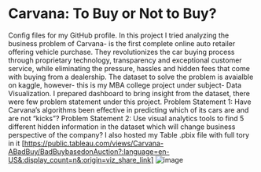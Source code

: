 # Carvana: To Buy or Not to Buy?
Config files for my GitHub profile.
In this project I tried analyzing the business problem of Carvana- is the first complete online auto retailer offering vehicle purchase. They revolutionizes the car buying process through proprietary technology, transparency and exceptional customer service, while eliminating the pressure, hassles and hidden fees that come with buying from a dealership.
The dataset to solve the problem is avaialble on kaggle, however- this is my MBA college project under subject- Data Visualization.
I prepared dashboard to bring insight from the dataset, there were few problem statement under this project.
Problem Statement 1: Have Carvana’s algorithms been effective in predicting which of its cars are and are not “kicks”?
Problem Statement 2: Use visual analytics tools to find 5 different hidden information in the dataset which will change business perspective of the company?
I also hosted my Table .pbix file with full tory in it [https://public.tableau.com/views/Carvana-ABadBuy/BadBuybasedonAuction?:language=en-US&:display_count=n&:origin=viz_share_link]
![image](https://user-images.githubusercontent.com/28785863/170315871-ad343ccd-3000-4c7e-882f-580fee309d6e.png)
